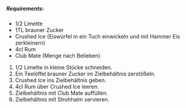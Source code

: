 
##### Requirements:
* 1/2 Limette
* 1TL brauner Zucker
* Crushed Ice (Eiswürfel in ein Tuch einwickeln und mit Hammer Eis zerkleinern)
* 4cl Rum
* Club Mate (Menge nach Belieben)

1. 1/2 Limette in kleine Stücke schneiden.
2. Ein Teelöffel brauner Zucker im Zielbehältnis zerstößeln.
3. Crushed Ice ins Zielbehältnis geben.
4. 4cl Rum über Crushed Ice leeren.
5. Zielbehältnis mit Club Mate auffüllen.
6. Zielbehältnis mit Strohhalm servieren.